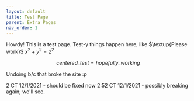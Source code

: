 ```yaml
---
layout: default
title: Test Page
parent: Extra Pages
nav_order: 1
---
```


Howdy! This is a test page. Test-y things happen here, like $\textup{Please work}$ $x^2+y^2=z^2$

$$centered\_test=hopefully\_working$$

Undoing b/c that broke the site :p

2 CT 12/1/2021 - should be fixed now
2:52 CT 12/1/2021 - possibly breaking again; we'll see.
